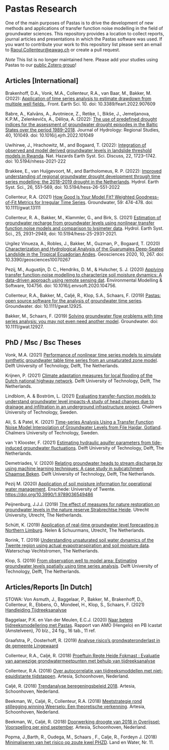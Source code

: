 # Pastas Research
One of the main purposes of Pastas is to drive the development of new methods and applications of transfer function noise modelling in the field of groundwater sciences. This repository provides a location to collect reports, journal articles and presentations in which the Pastas software was used. If you want to contribute your work to this repository list please sent an email to Raoul.Collenteur@eawag.ch or create a pull request.

*Note* This list is no longer maintained here. Please add your studies using Pastas to our [public Zotero group](https://www.zotero.org/groups/4846685/pastas/collections/)!

Articles [International]
------------------------

Brakenhoff, D.A., Vonk, M.A., Collenteur, R.A., van Baar, M., Bakker, M. (2022): [Application of time series analysis to estimate drawdown from multiple well fields.](https://www.frontiersin.org/articles/10.3389/feart.2022.907609/full). Front. Earth Sci. 10. doi: 10.3389/feart.2022.907609

Babre, A., Kalvāns, A., Avotniece, Z., Retiķe, I., Bikše, J., Jemeljanova, K.P.M., Zelenkevičs, A., Dēliņa, A. (2022): [The use of predefined drought indices for the assessment of groundwater drought episodes in the Baltic States over the period 1989–2018](https://www.sciencedirect.com/science/article/pii/S2214581822000623). Journal of Hydrology: Regional Studies, 40, 101049. doi: 10.1016/j.ejrh.2022.101049

Uwihirwe, J., Hrachowitz, M., and Bogaard, T. (2022): [Integration of observed and model derived groundwater levels in landslide threshold models in Rwanda](https://nhess.copernicus.org/preprints/nhess-2021-222/). Nat. Hazards Earth Syst. Sci. Discuss, 22, 1723–1742. doi: 10.5194/nhess-2021-222

Brakkee, E., van Huijgevoort, M., and Bartholomeus, R. P. (2022): [Improved understanding of regional groundwater drought development through time series modelling: the 2018–2019 drought in the Netherlands](https://hess.copernicus.org/articles/26/551/2022/hess-26-551-2022.html). Hydrol. Earth Syst. Sci., 26, 551–569, doi: 10.5194/hess-26-551-2022

Collenteur, R.A. (2021) [How Good Is Your Model Fit? Weighted Goodness-of-Fit Metrics for Irregular Time Series](https://ngwa.onlinelibrary.wiley.com/doi/epdf/10.1111/gwat.13111). Groundwater, 59: 474-478. doi: 10.1111/gwat.13111

Collenteur, R. A., Bakker, M., Klammler, G., and Birk, S. (2021) [Estimation of groundwater recharge from groundwater levels using nonlinear transfer function noise models and comparison to lysimeter data](https://hess.copernicus.org/articles/25/2931/2021/). Hydrol. Earth Syst. Sci., 25, 2931–2949, doi: 10.5194/hess-25-2931-2021.

Urgilez Vinueza, A., Robles, J., Bakker, M., Guzman, P., Bogaard, T. (2020) [Characterization and Hydrological Analysis of the Guarumales Deep-Seated Landslide in the Tropical Ecuadorian Andes](https://www.mdpi.com/2076-3263/10/7/267). Geosciences 2020, 10, 267. doi: 10.3390/geosciences10070267

Pezij, M., Augustijn, D. C., Hendriks, D. M., & Hulscher, S. J. (2020) [Applying transfer function-noise modelling to characterize soil moisture dynamics: A data-driven approach using remote sensing dat](https://www.sciencedirect.com/science/article/pii/S1364815220300876#fig1). Environmental Modelling & Software, 104756. doi: 10.1016/j.envsoft.2020.104756.

Collenteur, R.A., Bakker, M., Caljé, R., Klop, S.A., Schaars, F. (2019) [Pastas: open source software for the analysis of groundwater time series](https://ngwa.onlinelibrary.wiley.com/doi/abs/10.1111/gwat.12925). Groundwater. doi: 10.1111/gwat.12925.

Bakker, M., Schaars, F. (2019) [Solving groundwater flow problems with time series analysis: you may not even need another model](https://ngwa.onlinelibrary.wiley.com/doi/abs/10.1111/gwat.12927). Groundwater. doi: 10.1111/gwat.12927.

PhD / Msc / Bsc Theses
--------------
Vonk, M.A. (2021) [Performance of nonlinear time series models to simulate synthetic groundwater table time series from an unsaturated zone model](https://repository.tudelft.nl/islandora/object/uuid:36191e86-d81e-464f-94ab-b573d95c99ab?collection=education). Delft University of Technology, Delft, The Netherlands.

Krijnen, P. (2021) [Climate adaptation measures for local flooding of the Dutch national highway network](https://repository.tudelft.nl/islandora/object/uuid:541f8bb1-d35e-4291-ba81-c8a834826f28). Delft University of Technology, Delft, The Netherlands.

Lindblom, A. & Boström, L. (2021) [Evaluating transfer-function models to understand groundwater level impacts-A study of head changes due to drainage and infiltration in an underground infrastructure project](https://hdl.handle.net/20.500.12380/302874). Chalmers University of Technology, Sweden.

Ali, S. & Patel, K. (2021) [Time-series Analysis Using a Transfer Function Noise Model Interpolation of Groundwater Levels from File Hajdar, Gotland](https://hdl.handle.net/20.500.12380/302911). Chalmers University of Technology, Sweden.

van 't Klooster, F. (2021) [Estimating hydraulic aquifer parameters from tide-induced groundwater fluctuations](http://resolver.tudelft.nl/uuid:1a46b29d-7264-4248-bec6-a50156ef3f82). Delft University of Technology, Delft, The Netherlands.

Demetriades, V. (2020) [Relating groundwater heads to stream discharge by using machine learning techniques: A case study in subcatchment Chaamse Beken](http://resolver.tudelft.nl/uuid:d0847ad1-2ba5-49ca-80a9-7b5ca07bf0cd). Delft University of Technology, Delft, The Netherlands.

Pezij M. (2020) [Application of soil moisture information for operational water management](https://ris.utwente.nl/ws/portalfiles/portal/167919982/Pezij_dissertation_final.pdf). Enschede: University of Twente. https://doi.org/10.3990/1.9789036549486

Peijnenburg, J.J.J. (2019) [The effect of measures for nature restoration on groundwater levels in the nature reserve Strabrechtse Heide](https://dspace.library.uu.nl/handle/1874/393820). Utrecht University, Utrecht, The Netherlands.

Schütt, K. (2019) [Application of real-time groundwater level forecasting in Northern Limburg](https://github.com/nens/pastas-realtime/blob/master/Documentation/Pastas_realtime_toepassing_Noord_Limburg.pdf). Nelen & Schuurmans, Utrecht, The Netherlands.

Rorink, T. (2019) [Understanding unsaturated soil water dynamics of the Twente region using actual evapotranspiration and soil moisture data](https://essay.utwente.nl/80223/1/Rorink-Thorvald-Hoofdverslag.pdf). Waterschap Vechtstromen, The Netherlands.

Klop, S. (2019) [From observation well to model area: Estimating groundwater levels spatially using time series analysis](http://resolver.tudelft.nl/uuid:362f6b0f-b3aa-41c6-b47e-b625c963d8a0). Delft University of Technology, Delft, The Netherlands.

Articles/Reports [In Dutch]
-------------------
STOWA: Von Asmuth, J., Baggelaar, P., Bakker, M., Brakenhoff, D., Collenteur, R., Ebbens, O., Mondeel, H., Klop, S., Schaars, F. (2021) [Handleiding Tijdreeksanalyse](https://www.stowa.nl/sites/default/files/assets/PUBLICATIES/Publicaties%202021/STOWA%202021%2032%20Handleiding%20tijdreeksanalyse.pdf)

Baggelaar, P.K. en Van der Meulen, E.C.J. (2020) [Naar betere tijdreeksmodellering met Pastas](https://edepot.wur.nl/521117). Rapport van AMO (Hengelo) en PB Icastat (Amstelveen), 70 blz., 24 fig., 16 tab., 11 ref.

Graafstra, P., Oosterhoff, R. (2019) [Analyse risico’s grondwateronderlast in de gemeente Lingewaard](https://www.lingewaard.nl/mgd/files/rapportage_lokale_stresstest.pdf)

Collenteur, R.A., Caljé, R. (2018) [Proeftuin Regte Heide Fokmast : Evaluatie van aanwezige grondwatermeetpunten met behulp van tijdreeksanalyse](https://library.wur.nl/WebQuery/hydrotheek/2251236)

Collenteur, R.A. (2018) [Over autocorrelatie van tijdreeksmoddellen met niet-equidistante tijdstappen](http://www.artesia-water.nl/wp-content/uploads/Autocorrelatie_niet_gelijke_tijdstappen.pdf). Artesia, Schoonhoven, Nederland.

Caljé, R. (2018) [Trendanalyse beregeningsbeleid 2018](http://onderzoeksbank.brabant.nl/onderzoeksbank/onderzoek/evaluatie-beregeningsbeleid-trendanalyse-beregeningsbeleid-2018). Artesia, Schoonhoven, Nederland.

Beekman, W., Caljé, R., Collenteur, R.A. (2018) [Meetstrategie rond stillegging winning Weerselo: Een theoretische verkenning](http://edepot.wur.nl/464397). Artesia, Schoonhoven, Nederland.

Beekman, W., Caljé, R. (2018) [Doorwerking droogte van 2018 in Overijssel: Voorspelling per eind september](http://edepot.wur.nl/464068). Artesia, Schoonhoven, Nederland.

Popma, J.,Barth, R., Oudega, M., Schaars , F., Calje, R., Fordeyn J. (2018) [Minimaliseren van het risico op zoute kwel PHZD](http://www.wiertsema.nl/resources/site1/General/Artikel_Land_en_Water.pdf). Land en Water, Nr. 11.
